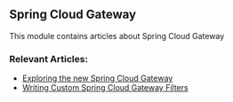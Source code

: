 ## Spring Cloud Gateway

This module contains articles about Spring Cloud Gateway

### Relevant Articles:
- [Exploring the new Spring Cloud Gateway](http://www.baeldung.com/spring-cloud-gateway)
- [Writing Custom Spring Cloud Gateway Filters](https://www.baeldung.com/spring-cloud-custom-gateway-filters)
